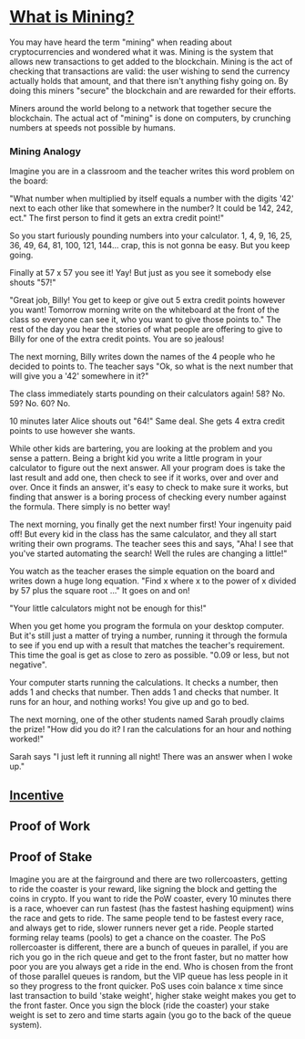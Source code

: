 # [What is Mining?](#mining)
You may have heard the term "mining" when reading about cryptocurrencies and wondered what it was. Mining is the system that allows new transactions to get added to the blockchain. Mining is the act of checking that transactions are valid: the user wishing to send the currency actually holds that amount, and that there isn't anything fishy going on. By doing this miners "secure" the blockchain and are rewarded for their efforts.

Miners around the world belong to a network that together secure the blockchain. The actual act of "mining" is done on computers, by crunching numbers at speeds not possible by humans.

### Mining Analogy
Imagine you are in a classroom and the teacher writes this word problem on the board:

"What number when multiplied by itself equals a number with the digits '42' next to each other like that somewhere in the number? It could be 142, 242, ect." The first person to find it gets an extra credit point!"

So you start furiously pounding numbers into your calculator.
1, 4, 9, 16, 25, 36, 49, 64, 81, 100, 121, 144... crap, this is not gonna be easy. But you keep going.

Finally at 57 x 57 you see it! Yay! But just as you see it somebody else shouts "57!"

"Great job, Billy! You get to keep or give out 5 extra credit points however you want! Tomorrow morning write on the whiteboard at the front of the class so everyone can see it, who you want to give those points to." The rest of the day you hear the stories of what people are offering to give to Billy for one of the extra credit points. You are so jealous!

The next morning, Billy writes down the names of the 4 people who he decided to points to. The teacher says "Ok, so what is the next number that will give you a '42' somewhere in it?"

The class immediately starts pounding on their calculators again! 58? No. 59? No. 60? No.

10 minutes later Alice shouts out "64!" Same deal. She gets 4 extra credit points to use however she wants.

While other kids are bartering, you are looking at the problem and you sense a pattern. Being a bright kid you write a little program in your calculator to figure out the next answer. All your program does is take the last result and add one, then check to see if it works, over and over and over. Once it finds an answer, it's easy to check to make sure it works, but finding that answer is a boring process of checking every number against the formula. There simply is no better way!

The next morning, you finally get the next number first! Your ingenuity paid off! But every kid in the class has the same calculator, and they all start writing their own programs. The teacher sees this and says, "Aha! I see that you've started automating the search! Well the rules are changing a little!"

You watch as the teacher erases the simple equation on the board and writes down a huge long equation. "Find x where x to the power of x divided by 57 plus the square root ..." It goes on and on!

"Your little calculators might not be enough for this!"

When you get home you program the formula on your desktop computer. But it's still just a matter of trying a number, running it through the formula to see if you end up with a result that matches the teacher's requirement. This time the goal is get as close to zero as possible. "0.09 or less, but not negative".

Your computer starts running the calculations. It checks a number, then adds 1 and checks that number. Then adds 1 and checks that number. It runs for an hour, and nothing works! You give up and go to bed.

The next morning, one of the other students named Sarah proudly claims the prize! "How did you do it? I ran the calculations for an hour and nothing worked!"

Sarah says "I just left it running all night! There was an answer when I woke up."

## [Incentive](#incentive)

## Proof of Work

## Proof of Stake
Imagine you are at the fairground and there are two rollercoasters, getting to ride the coaster is your reward, like signing the block and getting the coins in crypto. If you want to ride the PoW coaster, every 10 minutes there is a race, whoever can run fastest (has the fastest hashing equipment) wins the race and gets to ride. The same people tend to be fastest every race, and always get to ride, slower runners never get a ride. People started forming relay teams (pools) to get a chance on the coaster. The PoS rollercoaster is different, there are a bunch of queues in parallel, if you are rich you go in the rich queue and get to the front faster, but no matter how poor you are you always get a ride in the end. Who is chosen from the front of those parallel queues is random, but the VIP queue has less people in it so they progress to the front quicker. PoS uses coin balance x time since last transaction to build 'stake weight', higher stake weight makes you get to the front faster. Once you sign the block (ride the coaster) your stake weight is set to zero and time starts again (you go to the back of the queue system).
